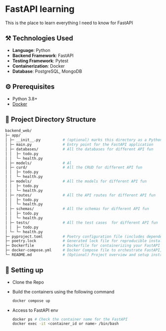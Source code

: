 # FastAPI learning
This is the place to learn everything I need to know for FastAPI

## :hammer_and_pick: Technologies Used
- **Language**: Python
- **Backend Framework**: FastAPI
- **Testing Framework**: Pytest
- **Containerization**: Docker
- **Database**: PostgreSQL, MongoDB

## :gear: Prerequisites
- Python 3.8+
- [Docker](https://docs.docker.com/engine/install/) 

## :closed_book: Project Directory Structure
```bash
backend_web/
├─ app/
│ ├─ __init__.py          # (optional) marks this directory as a Python package
│ ├─ main.py              # Entry point for the FastAPI application
│ ├─ databases/           # All the databases for different API fun
│ │  ├─ todo.py           
│ │  └─ health.py        
│ ├─ models/              # Al
│ ├─ curd/                # All the CRUD for different API fun
│ │  ├─ todo.py           
│ │  └─ health.py        
│ ├─ models/              # All the models for different API fun
│ │  ├─ todo.py           
│ │  └─ health.py         
│ ├─ routes/              # All the API routes for different API fun
│ │  ├─ todo.py           
│ │  └─ health.py         
│ ├─ schemas/             # All the schemas for different API fun
│ │  ├─ todo.py           
│ │  └─ health.py         
│ ├─ tests/               # All the test cases  for different API fun
│ │  ├─ todo.py           
│ └─ └─ health.py         
├─ pyproject.toml         # Poetry configuration file (includes dependencies, scripts, etc.)
├─ poetry.lock            # Generated lock file for reproducible installs
├─ Dockerfile             # Dockerfile for containerizing your FastAPI app
├─ docker-compose.yml     # Docker Compose file to orchestrate FastAPI, PostgreSQL, and MongoDB
└─ README.md              # (Optional) Project overview and setup instructions
```

## :wrench: Setting up
* Clone the Repo
* Build the containers using the following command
    ```bash
    docker compose up
    ```

* Access to FastAPI env
    ```bash
    docker ps # Check the container name for the FastAPI
    docker exec -it <container_id or name> /bin/bash
    ```
